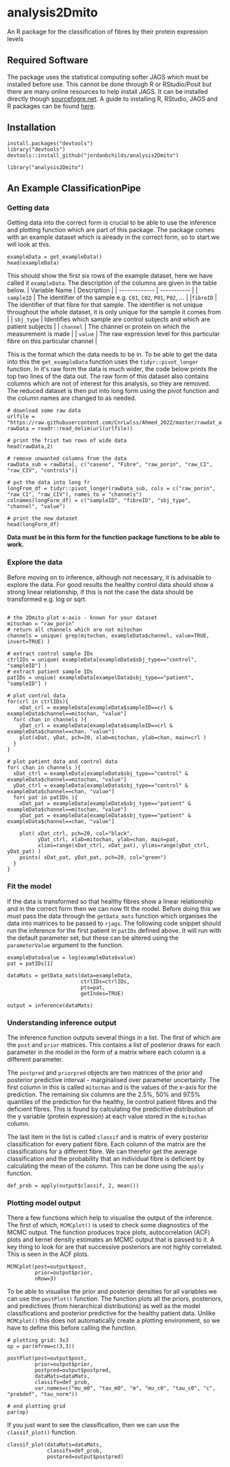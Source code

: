# analysis2Dmito
An R package for the classification of fibres by their protein expression levels

## Required Software
The package uses the statistical computing softer JAGS which must be installed before use. This cannot be done through R or RStudio/Posit but there are many online resources to help install JAGS. It can be installed directly though [sourcefogre.net](https://sourceforge.net/projects/mcmc-jags/files/). A guide to installing R, RStudio, JAGS and R packages can be found [here](https://onlinelibrary.wiley.com/doi/pdf/10.1002/9781119287995.app1). 

## Installation
```{r}
install.packages("devtools")
library("devtools")
devtools::install_github("jordanbchilds/analysis2Dmito")

library("analysis2Dmito")
```

## An Example ClassificationPipe

### Getting data
Getting data into the correct form is crucial to be able to use the inference and plotting function which are part of this package. The package comes with an example dataset which is already in the correct form, so to start we will look at this. 
```{r echo=TRUE include=TRUE}
exampleData = get_exampleData()
head(exampleData)
```
This should show the first six rows of the example dataset, here we have called it `exampleData`. The description of the columns are given in the table below.
| Variable Name | Description |
| ------------- | ----------- |
| `sampleID` | The identifier of the sample e.g. `C01`, `C02`, `P01`, `P02`, ... |
|`fibreID` | The identifier of that fibre for that sample. The identifier is not unique throughout the whole dataset, it is only unique for the sample it comes from |
| `sbj_type` | Identifies which sample are control subjects and which are patient subjects |
| `channel` | The channel or protein on which the measurement is made |
| `value` | The raw expression level for this particular fibre on this particular channel |

This is the format which the data needs to be in. To be able to get the data into this the `get_exampleData` function uses the `tidyr::pivot_longer` function. In it's raw form the data is much wider, the code below prints the top two lines of the data out. The raw form of this dataset also contains columns which are not of interest for this analysis, so they are removed. The reduced dataset is then put into long form using the pivot function and the column names are changed to as needed. 
```{r echo=TRUE include=TRUE}
# download some raw data
urlfile = "https://raw.githubusercontent.com/CnrLwlss/Ahmed_2022/master/rawdat_a.csv"
rawData = readr::read_delim(url(urlfile))

# print the frist two rows of wide data
head(rawData,2)

# remove unwanted columns from the data
rawData_sub = rawData[, c("caseno", "Fibre", "raw_porin", "raw_CI", "raw_CIV", "controls")]

# put the data into long fr
longFrom_df = tidyr::pivot_longer(rawData_sub, cols = c("raw_porin", "raw_CI", "raw_CIV"), names_to = "channels")
colnames(longForm_df) = c("sampleID", "fibreID", "sbj_type", "channel", "value")

# print the new dataset
head(longForm_df)
```
__Data must be in this form for the function package functions to be able to work.__


### Explore the data
Before moving on to inference, although not necessary, it is advisable to explore the data. For good results the healthy control data should show a strong linear relationship, if this is not the case the data should be transformed e.g. log or sqrt.

```{r echo=TRUE include=TRUE}

# the 2Dmito plot x-axis - known for your dataset
mitochan = "raw_porin"
# return all channels which are not mitochan
channels = unique( grep(mitochan, exampleData$channel, value=TRUE, invert=TRUE) )

# extract control sample IDs
ctrlIDs = unique( exampleData[exampleData$sbj_type=="control", "sampleID"] )
# extract patient sample IDs
patIDs = unqiue( exampleData[exampelData$sbj_type=="patient", "sampleID"] )

# plot control data
for(crl in ctrlIDs){
    xDat_crl = exampleData[exampleData$sampleID==crl & exampleData$channel==mitochan, "value"]
  for( chan in channels ){
    yDat_crl = exampleData[exampleData$sampleID==crl & exampleData$channel==chan, "value"]
    plot(xDat, yDat, pch=20, xlab=mitochan, ylab=chan, main=crl )
  }
}

# plot patient data and control data
for( chan in channels ){
  xDat_ctrl = exampleData[exampleData$sbj_type=="control" & exampleData$channel==mitochan, "value"]
  yDat_ctrl = exampleData[exampleData$sbj_type=="control" & exampleData$channel==chan, "value"]
  for( pat in patIDs ){
    xDat_pat = exampleData[exampleData$sbj_type=="patient" & exampleData$channel==mitochan, "value"]
    yDat_pat = exampleData[exampleData$sbj_type=="patient" & exampleData$channel==chan, "value"]
    
    plot( xDat_ctrl, pch=20, col="black",
          yDat_ctrl, xlab=mitochan, ylab=chan, main=pat,
          xlims=range(xDat_ctrl, xDat_pat), ylims=range(yDat_ctrl, yDat_pat) )
    points( xDat_pat, yDat_pat, pch=20, col="green")
  }
}
```

### Fit the model
If the data is transformed so that healthy fibres show a linear relationship and in the correct form then we can now fit the model. Before doing this we must pass the data through the `getData_mats` function which organises the data into matrices to be passed to `rjags`. The following code snippet should run the inference for the first patient in `patIDs` defined above. It will run with the default parameter set, but these can be altered using the `parameterValue` argument to the function. 

```{r echo=TRUE}
exampleData$value = log(exampleData$value)
pat = patIDs[1]

dataMats = getData_mats(data=exampleData, 
                        ctrlIDs=ctrlIDs, 
                        pts=pat, 
                        getIndes=TRUE)

output = inference(dataMats)
```

### Understanding inference output
The inference function outputs several things in a list. The first of which are the `post` and `prior` matrices. This contains a list of posterior draws for each parameter in the model in the form of a matrix where each column is a different parameter. 

The `postpred` and `priorpred` objects are two matrices of the prior and posterior predictive interval - marginalised over parameter uncertainty. The first column in this is called `mitochan` and is the values of the x-axis for the prediction. The remaining six columns are the 2.5\%, 50\% and 97.5\% quantiles of the prediction for the healthy, lie control patient fibres and the deficient fibres. This is found by calculating the predicitive distribution of the y variable (protein expression) at each value stored in the `mitochan` column. 

The last item in the list is called `classif` and is matrix of every posterior classification for every patient fibre. Each column of the matrix are the classifications for a different fibre. We can therefor get the average classification and the probability that an individual fibre is deficient by calculating the mean of the column. This can be done using the `apply` function.

```{r}
def_prob = apply(output$classif, 2, mean())
```

### Plotting model output
There a few functions which help to visualise the output of the inference. The first of which, `MCMCplot()` is used to check some diagnostics of the MCMC output. The function produces trace plots, autocorrelation (ACF) plots and kernel density estimates an MCMC output that is passed to it. A key thing to look for are that successive posteriors are not highly correlated. This is seen in the ACF plots. 
```{r}
MCMCplot(post=output$post, 
         prior=output$prior,
         nRow=3)
```

To be able to visualise the prior and posterior densities for all variables we can use the `postPlot()` function. The function plots all the priors, posteriors, and predictives (from hierarchical distributions) as well as the model classifications and posterior predictive for the healthy patient data. Unlike `MCMCplot()` this does not automatically create a plotting environment, so we have to define this before calling the function.
```{r}
# plotting grid: 3x3
op = par(mfrow=c(3,3))

postPlot(post=output$post,
         prior=output$prior,
         postpred=output$postpred,
         dataMats=dataMats,
         classifs=def_prob,
         var.names=c("mu_m0", "tau_m0", "m", "mu_c0", "tau_c0", "c", "prebdef", "tau_norm"))

# end plotting grid 
par(op)
```

If you just want to see the classification, then we can use the `classif_plot()` function. 

```{r}
classif_plot(dataMats=dataMats,
             classifs=def_prob,
             postpred=output$postpred)
```












